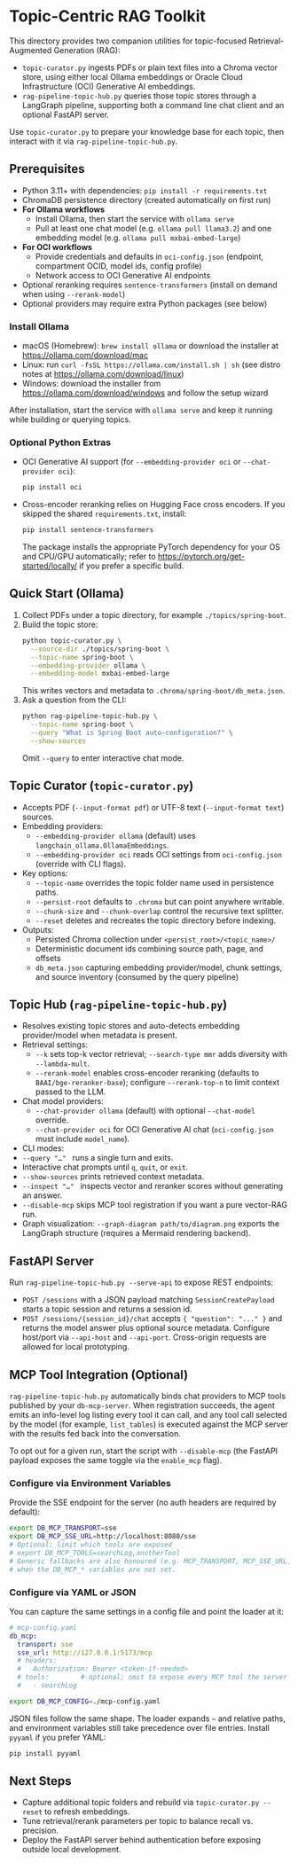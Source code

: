 # Topic-Centric RAG Toolkit

This directory provides two companion utilities for topic-focused Retrieval-Augmented Generation (RAG):

- `topic-curator.py` ingests PDFs or plain text files into a Chroma vector store, using either local Ollama embeddings or Oracle Cloud Infrastructure (OCI) Generative AI embeddings.
- `rag-pipeline-topic-hub.py` queries those topic stores through a LangGraph pipeline, supporting both a command line chat client and an optional FastAPI server.

Use `topic-curator.py` to prepare your knowledge base for each topic, then interact with it via `rag-pipeline-topic-hub.py`.

## Prerequisites
- Python 3.11+ with dependencies: `pip install -r requirements.txt`
- ChromaDB persistence directory (created automatically on first run)
- **For Ollama workflows**
  - Install Ollama, then start the service with `ollama serve`
  - Pull at least one chat model (e.g. `ollama pull llama3.2`) and one embedding model (e.g. `ollama pull mxbai-embed-large`)
- **For OCI workflows**
  - Provide credentials and defaults in `oci-config.json` (endpoint, compartment OCID, model ids, config profile)
  - Network access to OCI Generative AI endpoints
- Optional reranking requires `sentence-transformers` (install on demand when using `--rerank-model`)
- Optional providers may require extra Python packages (see below)

### Install Ollama
- macOS (Homebrew): `brew install ollama` or download the installer at https://ollama.com/download/mac
- Linux: run `curl -fsSL https://ollama.com/install.sh | sh` (see distro notes at https://ollama.com/download/linux)
- Windows: download the installer from https://ollama.com/download/windows and follow the setup wizard

After installation, start the service with `ollama serve` and keep it running while building or querying topics.

### Optional Python Extras
- OCI Generative AI support (for `--embedding-provider oci` or `--chat-provider oci`):
  ```bash
  pip install oci
  ```
- Cross-encoder reranking relies on Hugging Face cross encoders. If you skipped the shared `requirements.txt`, install:
  ```bash
  pip install sentence-transformers
  ```
  The package installs the appropriate PyTorch dependency for your OS and CPU/GPU automatically; refer to https://pytorch.org/get-started/locally/ if you prefer a specific build.

## Quick Start (Ollama)
1. Collect PDFs under a topic directory, for example `./topics/spring-boot`.
2. Build the topic store:
   ```bash
   python topic-curator.py \
     --source-dir ./topics/spring-boot \
     --topic-name spring-boot \
     --embedding-provider ollama \
     --embedding-model mxbai-embed-large
   ```
   This writes vectors and metadata to `.chroma/spring-boot/db_meta.json`.
3. Ask a question from the CLI:
   ```bash
   python rag-pipeline-topic-hub.py \
     --topic-name spring-boot \
     --query "What is Spring Boot auto-configuration?" \
     --show-sources
   ```
   Omit `--query` to enter interactive chat mode.

## Topic Curator (`topic-curator.py`)
- Accepts PDF (`--input-format pdf`) or UTF-8 text (`--input-format text`) sources.
- Embedding providers:
  - `--embedding-provider ollama` (default) uses `langchain_ollama.OllamaEmbeddings`.
  - `--embedding-provider oci` reads OCI settings from `oci-config.json` (override with CLI flags).
- Key options:
  - `--topic-name` overrides the topic folder name used in persistence paths.
  - `--persist-root` defaults to `.chroma` but can point anywhere writable.
  - `--chunk-size` and `--chunk-overlap` control the recursive text splitter.
  - `--reset` deletes and recreates the topic directory before indexing.
- Outputs:
  - Persisted Chroma collection under `<persist_root>/<topic_name>/`
  - Deterministic document ids combining source path, page, and offsets
  - `db_meta.json` capturing embedding provider/model, chunk settings, and source inventory (consumed by the query pipeline)

## Topic Hub (`rag-pipeline-topic-hub.py`)
- Resolves existing topic stores and auto-detects embedding provider/model when metadata is present.
- Retrieval settings:
  - `--k` sets top-k vector retrieval; `--search-type mmr` adds diversity with `--lambda-mult`.
  - `--rerank-model` enables cross-encoder reranking (defaults to `BAAI/bge-reranker-base`); configure `--rerank-top-n` to limit context passed to the LLM.
- Chat model providers:
  - `--chat-provider ollama` (default) with optional `--chat-model` override.
  - `--chat-provider oci` for OCI Generative AI chat (`oci-config.json` must include `model_name`).
- CLI modes:
- `--query "…" ` runs a single turn and exits.
- Interactive chat prompts until `q`, `quit`, or `exit`.
- `--show-sources` prints retrieved context metadata.
- `--inspect "…" ` inspects vector and reranker scores without generating an answer.
- `--disable-mcp` skips MCP tool registration if you want a pure vector-RAG run.
- Graph visualization: `--graph-diagram path/to/diagram.png` exports the LangGraph structure (requires a Mermaid rendering backend).

## FastAPI Server
Run `rag-pipeline-topic-hub.py --serve-api` to expose REST endpoints:
- `POST /sessions` with a JSON payload matching `SessionCreatePayload` starts a topic session and returns a session id.
- `POST /sessions/{session_id}/chat` accepts `{ "question": "..." }` and returns the model answer plus optional source metadata.
Configure host/port via `--api-host` and `--api-port`. Cross-origin requests are allowed for local prototyping.

## MCP Tool Integration (Optional)
`rag-pipeline-topic-hub.py` automatically binds chat providers to MCP tools published by your `db-mcp-server`. When registration succeeds, the agent emits an info-level log listing every tool it can call, and any tool call selected by the model (for example, `list_tables`) is executed against the MCP server with the results fed back into the conversation.

To opt out for a given run, start the script with `--disable-mcp` (the FastAPI payload exposes the same toggle via the `enable_mcp` flag).

### Configure via Environment Variables
Provide the SSE endpoint for the server (no auth headers are required by default):

```bash
export DB_MCP_TRANSPORT=sse
export DB_MCP_SSE_URL=http://localhost:8080/sse
# Optional: limit which tools are exposed
# export DB_MCP_TOOLS=searchLog,anotherTool
# Generic fallbacks are also honoured (e.g. MCP_TRANSPORT, MCP_SSE_URL, MCP_TOOLS)
# when the DB_MCP_* variables are not set.
```

### Configure via YAML or JSON
You can capture the same settings in a config file and point the loader at it:

```yaml
# mcp-config.yaml
db_mcp:
  transport: sse
  sse_url: http://127.0.0.1:5173/mcp
  # headers:
  #   Authorization: Bearer <token-if-needed>
  # tools:        # optional; omit to expose every MCP tool the server provides
  #   - searchLog
```

```bash
export DB_MCP_CONFIG=./mcp-config.yaml
```

JSON files follow the same shape. The loader expands `~` and relative paths, and environment variables still take precedence over file entries. Install `pyyaml` if you prefer YAML:

```bash
pip install pyyaml
```

## Next Steps
- Capture additional topic folders and rebuild via `topic-curator.py --reset` to refresh embeddings.
- Tune retrieval/rerank parameters per topic to balance recall vs. precision.
- Deploy the FastAPI server behind authentication before exposing outside local development.

